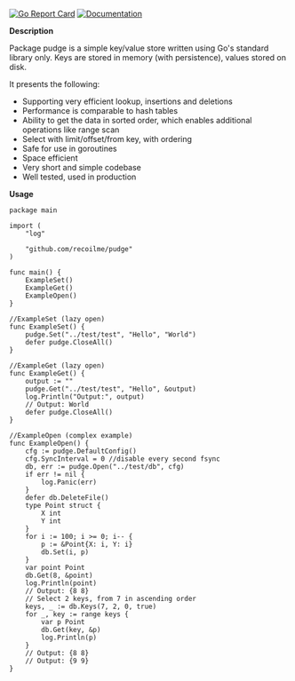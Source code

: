 [![Go Report Card](https://goreportcard.com/badge/github.com/recoilme/pudge)](https://goreportcard.com/report/github.com/recoilme/pudge)
[![Documentation](https://godoc.org/github.com/recoilme/pudge?status.svg)](https://godoc.org/github.com/recoilme/pudge)

**Description**

Package pudge is a simple key/value store written using Go's standard library only. Keys are stored in memory (with persistence), values stored on disk.

It presents the following:
* Supporting very efficient lookup, insertions and deletions
* Performance is comparable to hash tables
* Ability to get the data in sorted order, which enables additional operations like range scan
* Select with limit/offset/from key, with ordering
* Safe for use in goroutines
* Space efficient
* Very short and simple codebase
* Well tested, used in production

**Usage**


```
package main

import (
	"log"

	"github.com/recoilme/pudge"
)

func main() {
	ExampleSet()
	ExampleGet()
	ExampleOpen()
}

//ExampleSet (lazy open)
func ExampleSet() {
	pudge.Set("../test/test", "Hello", "World")
	defer pudge.CloseAll()
}

//ExampleGet (lazy open)
func ExampleGet() {
	output := ""
	pudge.Get("../test/test", "Hello", &output)
	log.Println("Output:", output)
	// Output: World
	defer pudge.CloseAll()
}

//ExampleOpen (complex example)
func ExampleOpen() {
	cfg := pudge.DefaultConfig()
	cfg.SyncInterval = 0 //disable every second fsync
	db, err := pudge.Open("../test/db", cfg)
	if err != nil {
		log.Panic(err)
	}
	defer db.DeleteFile()
	type Point struct {
		X int
		Y int
	}
	for i := 100; i >= 0; i-- {
		p := &Point{X: i, Y: i}
		db.Set(i, p)
	}
	var point Point
	db.Get(8, &point)
	log.Println(point)
	// Output: {8 8}
	// Select 2 keys, from 7 in ascending order
	keys, _ := db.Keys(7, 2, 0, true)
	for _, key := range keys {
		var p Point
		db.Get(key, &p)
		log.Println(p)
	}
	// Output: {8 8}
	// Output: {9 9}
}

```